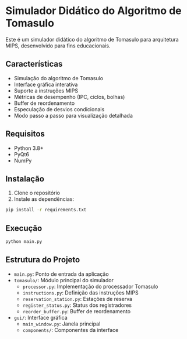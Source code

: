 # Simulador Didático do Algoritmo de Tomasulo

Este é um simulador didático do algoritmo de Tomasulo para arquitetura MIPS, desenvolvido para fins educacionais.

## Características

- Simulação do algoritmo de Tomasulo
- Interface gráfica interativa
- Suporte a instruções MIPS
- Métricas de desempenho (IPC, ciclos, bolhas)
- Buffer de reordenamento
- Especulação de desvios condicionais
- Modo passo a passo para visualização detalhada

## Requisitos

- Python 3.8+
- PyQt6
- NumPy

## Instalação

1. Clone o repositório
2. Instale as dependências:
```bash
pip install -r requirements.txt
```

## Execução

```bash
python main.py
```

## Estrutura do Projeto

- `main.py`: Ponto de entrada da aplicação
- `tomasulo/`: Módulo principal do simulador
  - `processor.py`: Implementação do processador Tomasulo
  - `instructions.py`: Definição das instruções MIPS
  - `reservation_station.py`: Estações de reserva
  - `register_status.py`: Status dos registradores
  - `reorder_buffer.py`: Buffer de reordenamento
- `gui/`: Interface gráfica
  - `main_window.py`: Janela principal
  - `components/`: Componentes da interface 